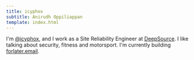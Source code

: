```yaml
---
title: icyphox
subtitle: Anirudh Oppiliappan
template: index.html
---
```


I'm [@icyphox](/about), and I work as a Site Reliability Engineer at
[DeepSource](https://deepsource.io). I like talking about security,
fitness and motorsport. I'm currently building
[forlater.email](https://forlater.email).
